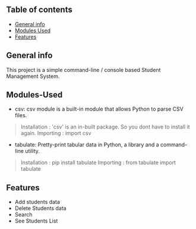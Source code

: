 ## Table of contents
* [General info](#About)
* [Modules Used](#Modules-Used)
* [Features](#Features)

## General info
This project is a simple command-line / console based Student Management System.
	
## Modules-Used
* csv: csv module is a built-in module that allows Python to parse CSV files.
> Installation : 'csv' is an in-built package. So you dont have to install it again.
> Importing : import csv

* tabulate: Pretty-print tabular data in Python, a library and a command-line utility.
> Installation : pip install tabulate
> Importing : from tabulate import tabulate

## Features
- Add students data
- Delete Students data
- Search
- See Students List